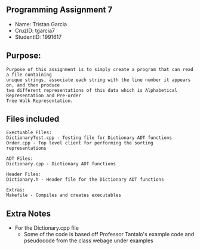 ## Programming Assignment 7
* Name: Tristan Garcia
* CruzID: tgarcia7
* StudentID: 1991617

## Purpose:
    Purpose of this assignment is to simply create a program that can read a file containing 
    unique strings, associate each string with the line number it appears on, and then produce
    two different representations of this data which is Alphabetical Representation and Pre-order
    Tree Walk Representation.

## Files included
    Exectuable Files:
    DictionaryTest.cpp - Testing file for Dictionary ADT functions
    Order.cpp - Top level client for performing the sorting representations

    ADT Files:
    Dictionary.cpp - Dictionary ADT functions

    Header Files:
    Dictionary.h - Header file for the Dictionary ADT functions

    Extras:
    Makefile - Compiles and creates executables

## Extra Notes
* For the Dictionary.cpp file
    * Some of the code is based off Professor Tantalo's example code and 
    pseudocode from the class webage under examples
